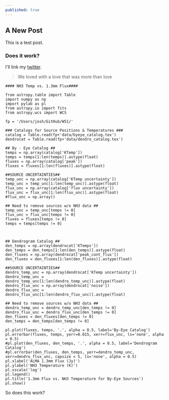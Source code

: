 ```yaml
---
published: true
---
```

## A New Post

This is a test post.

### Does it work?
<script src="http://gist-it.appspot.com/joshmachado/W51/raw/master/scripts/cdf_fitting.py"></script>
I'll link my [twitter](http://twitter.com/astronomerjosh).

> We loved with a love that was more than love



	#### NH3 Temp vs. 1.3mm Flux####
	
	from astropy.table import Table
	import numpy as np
	import pylab as pl
	from astropy.io import fits
	from astropy.wcs import WCS
	
	fp = '/Users/josh/GitHub/W51/'
	
	### Catalogs for Source Positions & Temperatures ###
    catalog = Table.read(fp+'data/byeye_catalog.tex')
    dendrocat = Table.read(fp+'data/dendro_catalog.tex')

    ## By - Eye Catalog ##
    temps = np.array(catalog['KTemp'])
    temps = temps[1:len(temps)].astype(float)
    fluxes = np.array(catalog['peak'])
    fluxes = fluxes[1:len(fluxes)].astype(float)

    ##SOURCE UNCERTAINTIES##
    temp_unc = np.array(catalog['KTemp uncertainty'])
    temp_unc = temp_unc[1:len(temp_unc)].astype(float)
    flux_unc = np.array(catalog['flux uncertainty'])
    flux_unc = flux_unc[1:len(flux_unc)].astype(float)
    #flux_unc = np.array()

    ## Need to remove sources w/o NH3 data ##
    temp_unc = temp_unc[temps != 0]
    flux_unc = flux_unc[temps != 0]
    fluxes = fluxes[temps != 0]
    temps = temps[temps != 0]



    ## Dendrogram Catalog ##
    den_temps = np.array(dendrocat['KTemps'])
    den_temps = den_temps[1:len(den_temps)].astype(float)
    den_fluxes = np.array(dendrocat['peak_cont_flux'])
    den_fluxes = den_fluxes[1:len(den_fluxes)].astype(float)

    ##SOURCE UNCERTAINTIES##
    dendro_temp_unc = np.array(dendrocat['KTemp uncertainty'])
    dendro_temp_unc = dendro_temp_unc[1:len(dendro_temp_unc)].astype(float)
    dendro_flux_unc = np.array(dendrocat['noise'])
    dendro_flux_unc = dendro_flux_unc[1:len(dendro_flux_unc)].astype(float)

    ## Need to remove sources w/o NH3 data ##
    dendro_temp_unc = dendro_temp_unc[den_temps != 0]
    dendro_flux_unc = dendro_flux_unc[den_temps != 0]
    den_fluxes = den_fluxes[den_temps != 0]
    den_temps = den_temps[den_temps != 0]

    pl.plot(fluxes, temps, '.', alpha = 0.5, label='By-Eye Catalog')
    pl.errorbar(fluxes, temps, yerr=0.015, xerr=flux_unc, ls='none', alpha = 0.5)
    #pl.plot(den_fluxes, den_temps, '.', alpha = 0.5, label='Dendrogram Catalog')
    #pl.errorbar(den_fluxes, den_temps, yerr=dendro_temp_unc, xerr=dendro_flux_unc, capsize = 5, ls='none', alpha = 0.5)
    pl.xlabel('ALMA 1.3mm Flux (Jy)')
    pl.ylabel('NH3 Temperature (K)')
    pl.xscale('log')
    pl.legend()
    pl.title('1.3mm Flux vs. NH3 Temperature for By-Eye Sources')
    pl.show()

So does this work?
